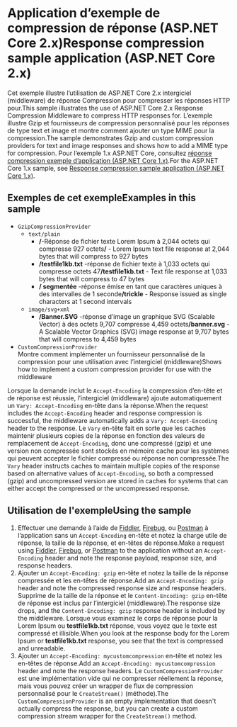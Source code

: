 # <a name="response-compression-sample-application-aspnet-core-2x"></a><span data-ttu-id="a8c8f-101">Application d’exemple de compression de réponse (ASP.NET Core 2.x)</span><span class="sxs-lookup"><span data-stu-id="a8c8f-101">Response compression sample application (ASP.NET Core 2.x)</span></span>

<span data-ttu-id="a8c8f-102">Cet exemple illustre l’utilisation de ASP.NET Core 2.x intergiciel (middleware) de réponse Compression pour compresser les réponses HTTP pour.</span><span class="sxs-lookup"><span data-stu-id="a8c8f-102">This sample illustrates the use of ASP.NET Core 2.x Response Compression Middleware to compress HTTP responses for.</span></span> <span data-ttu-id="a8c8f-103">L’exemple illustre Gzip et fournisseurs de compression personnalisé pour les réponses de type text et image et montre comment ajouter un type MIME pour la compression.</span><span class="sxs-lookup"><span data-stu-id="a8c8f-103">The sample demonstrates Gzip and custom compression providers for text and image responses and shows how to add a MIME type for compression.</span></span> <span data-ttu-id="a8c8f-104">Pour l’exemple 1.x ASP.NET Core, consultez [réponse compression exemple d’application (ASP.NET Core 1.x)](https://github.com/aspnet/Docs/tree/master/aspnetcore/performance/response-compression/samples/1.x).</span><span class="sxs-lookup"><span data-stu-id="a8c8f-104">For the ASP.NET Core 1.x sample, see [Response compression sample application (ASP.NET Core 1.x)](https://github.com/aspnet/Docs/tree/master/aspnetcore/performance/response-compression/samples/1.x).</span></span>

## <a name="examples-in-this-sample"></a><span data-ttu-id="a8c8f-105">Exemples de cet exemple</span><span class="sxs-lookup"><span data-stu-id="a8c8f-105">Examples in this sample</span></span>
* `GzipCompressionProvider`
  * `text/plain`
    * <span data-ttu-id="a8c8f-106">**/**-Réponse de fichier texte Lorem Ipsum à 2,044 octets qui compresse 927 octets</span><span class="sxs-lookup"><span data-stu-id="a8c8f-106">**/** - Lorem Ipsum text file response at 2,044 bytes that will compress to 927 bytes</span></span>
    * <span data-ttu-id="a8c8f-107">**/testfile1kb.txt** -réponse de fichier texte à 1,033 octets qui compresse octets 47</span><span class="sxs-lookup"><span data-stu-id="a8c8f-107">**/testfile1kb.txt** - Text file response at 1,033 bytes that will compress to 47 bytes</span></span>
    * <span data-ttu-id="a8c8f-108">**/ segmentée** -réponse émise en tant que caractères uniques à des intervalles de 1 seconde</span><span class="sxs-lookup"><span data-stu-id="a8c8f-108">**/trickle** - Response issued as single characters at 1 second intervals</span></span> 
  * `image/svg+xml`
    * <span data-ttu-id="a8c8f-109">**/Banner.SVG** -réponse d’image un graphique SVG (Scalable Vector) à des octets 9,707 compresse 4,459 octets</span><span class="sxs-lookup"><span data-stu-id="a8c8f-109">**/banner.svg** - A Scalable Vector Graphics (SVG) image response at 9,707 bytes that will compress to 4,459 bytes</span></span>
* `CustomCompressionProvider`<br><span data-ttu-id="a8c8f-110">Montre comment implémenter un fournisseur personnalisé de la compression pour une utilisation avec l’intergiciel (middleware)</span><span class="sxs-lookup"><span data-stu-id="a8c8f-110">Shows how to implement a custom compression provider for use with the middleware</span></span>

<span data-ttu-id="a8c8f-111">Lorsque la demande inclut le `Accept-Encoding` la compression d’en-tête et de réponse est réussie, l’intergiciel (middleware) ajoute automatiquement un `Vary: Accept-Encoding` en-tête dans la réponse.</span><span class="sxs-lookup"><span data-stu-id="a8c8f-111">When the request includes the `Accept-Encoding` header and response compression is successful, the middleware automatically adds a `Vary: Accept-Encoding` header to the response.</span></span> <span data-ttu-id="a8c8f-112">Le `Vary` en-tête fait en sorte que les caches maintenir plusieurs copies de la réponse en fonction des valeurs de remplacement de `Accept-Encoding`, donc une compressé (gzip) et une version non compressée sont stockés en mémoire cache pour les systèmes qui peuvent accepter le fichier compressé ou réponse non compressée.</span><span class="sxs-lookup"><span data-stu-id="a8c8f-112">The `Vary` header instructs caches to maintain multiple copies of the response based on alternative values of `Accept-Encoding`, so both a compressed (gzip) and uncompressed version are stored in caches for systems that can either accept the compressed or the uncompressed response.</span></span>

## <a name="using-the-sample"></a><span data-ttu-id="a8c8f-113">Utilisation de l'exemple</span><span class="sxs-lookup"><span data-stu-id="a8c8f-113">Using the sample</span></span>
1. <span data-ttu-id="a8c8f-114">Effectuer une demande à l’aide de [Fiddler](http://www.telerik.com/fiddler), [Firebug](http://getfirebug.com/), ou [Postman](https://www.getpostman.com/) à l’application sans un `Accept-Encoding` en-tête et notez la charge utile de réponse, la taille de la réponse, et en-têtes de réponse.</span><span class="sxs-lookup"><span data-stu-id="a8c8f-114">Make a request using [Fiddler](http://www.telerik.com/fiddler), [Firebug](http://getfirebug.com/), or [Postman](https://www.getpostman.com/) to the application without an `Accept-Encoding` header and note the response payload, response size, and response headers.</span></span>
2. <span data-ttu-id="a8c8f-115">Ajouter un `Accept-Encoding: gzip` en-tête et notez la taille de la réponse compressée et les en-têtes de réponse.</span><span class="sxs-lookup"><span data-stu-id="a8c8f-115">Add an `Accept-Encoding: gzip` header and note the compressed response size and response headers.</span></span> <span data-ttu-id="a8c8f-116">Supprime de la taille de la réponse et le `Content-Encoding: gzip` en-tête de réponse est inclus par l’intergiciel (middleware).</span><span class="sxs-lookup"><span data-stu-id="a8c8f-116">The response size drops, and the `Content-Encoding: gzip` response header is included by the middleware.</span></span> <span data-ttu-id="a8c8f-117">Lorsque vous examinez le corps de réponse pour la Lorem Ipsum ou **testfile1kb.txt** réponse, vous voyez que le texte est compressé et illisible.</span><span class="sxs-lookup"><span data-stu-id="a8c8f-117">When you look at the response body for the Lorem Ipsum or **testfile1kb.txt** response, you see that the text is compressed and unreadable.</span></span>
3. <span data-ttu-id="a8c8f-118">Ajouter un `Accept-Encoding: mycustomcompression` en-tête et notez les en-têtes de réponse.</span><span class="sxs-lookup"><span data-stu-id="a8c8f-118">Add an `Accept-Encoding: mycustomcompression` header and note the response headers.</span></span> <span data-ttu-id="a8c8f-119">Le `CustomCompressionProvider` est une implémentation vide qui ne compresser réellement la réponse, mais vous pouvez créer un wrapper de flux de compression personnalisé pour le `CreateStream()` (méthode).</span><span class="sxs-lookup"><span data-stu-id="a8c8f-119">The `CustomCompressionProvider` is an empty implementation that doesn't actually compress the response, but you can create a custom compression stream wrapper for the `CreateStream()` method.</span></span>
